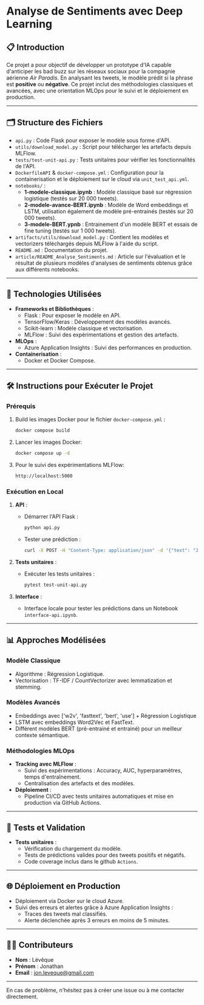 
# Analyse de Sentiments avec Deep Learning

## 📋 **Introduction**
Ce projet a pour objectif de développer un prototype d'IA capable d'anticiper les bad buzz sur les réseaux sociaux pour la compagnie aérienne _Air Paradis_. En analysant les tweets, le modèle prédit si la phrase est **positive** ou **négative**. Ce projet inclut des méthodologies classiques et avancées, avec une orientation MLOps pour le suivi et le déploiement en production.

---

## 🗂 **Structure des Fichiers**
- `api.py` : Code Flask pour exposer le modèle sous forme d'API.
- `utils/download_model.py` : Script pour télécharger les artefacts depuis MLFlow.
- `tests/test-unit-api.py` : Tests unitaires pour vérifier les fonctionnalités de l'API.
- `DockerfileAPI` & `docker-compose.yml` : Configuration pour la containerisation et le déploiement sur le cloud via `unit_test_api.yml`.
- `notebooks/` : 
  - **1-modele-classique.ipynb** : Modèle classique basé sur régression logistique (testés sur 20 000 tweets).
  - **2-modele-avance-BERT.ipynb** : Modèle de Word embeddings et LSTM, utilisation également de modèle pré-entrainés (testés sur 20 000 tweets).
  - **3-modele-BERT.ypnb** : Entrainement d'un modèle BERT et essais de fine tuning (testés sur 1 000 tweets).
- `artifacts/utils/download_model.py` : Contient les modèles et vectorizers téléchargés depuis MLFlow à l'aide du script.
- `README.md` : Documentation du projet.
- `article/README_Analyse_Sentiments.md` : Article sur l'évaluation et le résultat de plusieurs modèles d'analyses de sentiments obtenus grâce aux différents notebooks.

---

## 🚀 **Technologies Utilisées**
- **Frameworks et Bibliothèques** :
  - Flask : Pour exposer le modèle en API.
  - TensorFlow/Keras : Développement des modèles avancés.
  - Scikit-learn : Modèle classique et vectorisation.
  - MLFlow : Suivi des expérimentations et gestion des artefacts.
- **MLOps** :
  - Azure Application Insights : Suivi des performances en production.
- **Containerisation** :
  - Docker et Docker Compose.

---

## 🛠 **Instructions pour Exécuter le Projet**

### **Prérequis**
1. Build les images Docker pour  le fichier `docker-compose.yml` :
   ```bash
   docker compose build
   ```
2. Lancer les images Docker:
   ```bash
   docker compose up -d
   ```
3. Pour le suivi des expérimentations MLFlow:
   ```bash
   http://localhost:5000
   ```

### **Exécution en Local**
1. **API** :
   - Démarrer l'API Flask :
     ```bash
     python api.py
     ```
   - Tester une prédiction :
     ```bash
     curl -X POST -H "Content-Type: application/json" -d '{"text": "Je suis heureux"}' http://127.0.0.1:8000/predict
     ```

2. **Tests unitaires** :
   - Exécuter les tests unitaires :
     ```bash
     pytest test-unit-api.py
     ```

3. **Interface** :
   - Interface locale pour tester les prédictions dans un Notebook `interface-api.ipynb`.

---

## 📊 **Approches Modélisées**

### Modèle Classique
- Algorithme : Régression Logistique.
- Vectorisation : TF-IDF / CountVectorizer avec lemmatization et stemming. 

### Modèles Avancés
- Embeddings avec ['w2v', 'fasttext', 'bert', 'use'] + Régression Logistique
- LSTM avec embeddings Word2Vec et FastText.
- Différent modèles BERT (pré-entrainé et entrainé) pour un meilleur contexte sémantique.

### Méthodologies MLOps
- **Tracking avec MLFlow** :
  - Suivi des expérimentations : Accuracy, AUC, hyperparamètres, temps d'entraînement.
  - Centralisation des artefacts et des modèles.
- **Déploiement** :
  - Pipeline CI/CD avec tests unitaires automatiques et mise en production via GitHub Actions.

---

## 🧪 **Tests et Validation**
- **Tests unitaires** :
  - Vérification du chargement du modèle.
  - Tests de prédictions valides pour des tweets positifs et négatifs.
  - Code coverage inclus dans le github `Actions`.

---

## 🌐 **Déploiement en Production**
- Déploiement via Docker sur le cloud Azure.
- Suivi des erreurs et alertes grâce à Azure Application Insights :
  - Traces des tweets mal classifiés.
  - Alerte déclenchée après 3 erreurs en moins de 5 minutes.

---

## 👨‍💻 **Contributeurs**
- **Nom** : Lévêque
- **Prénom** : Jonathan
- **Email** : jon.leveque@gmail.com

---

En cas de problème, n'hésitez pas à créer une issue ou à me contacter directement.
